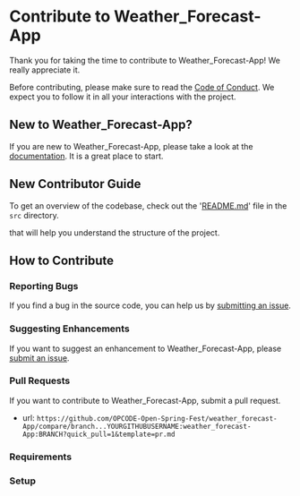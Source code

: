 # Contribute to Weather_Forecast-App

Thank you for taking the time to contribute to Weather_Forecast-App! We really appreciate it. 

Before contributing, please make sure to read the [Code of Conduct](../../CODE_OF_CONDUCT.md). We expect you to follow it in all your interactions with the project.

## New to Weather_Forecast-App?

If you are new to Weather_Forecast-App, please take a look at the [documentation](./Project_Tour.md). It is a great place to start.

## New Contributor Guide

To get an overview of the codebase, check out the '[README.md](../src/README.md)' file in the `src` directory.

that will help you understand the structure of the project.

## How to Contribute

### Reporting Bugs

If you find a bug in the source code, you can help us by [submitting an issue](../ISSUE_TEMPLATE/bug_report.yaml).

### Suggesting Enhancements

If you want to suggest an enhancement to Weather_Forecast-App, please [submit an issue](../ISSUE_TEMPLATE/feature_request.yaml).

### Pull Requests

If you want to contribute to Weather_Forecast-App, submit a pull request.

- url: `https://github.com/OPCODE-Open-Spring-Fest/weather_forecast-App/compare/branch...YOURGITHUBUSERNAME:weather_forecast-App:BRANCH?quick_pull=1&template=pr.md`
  
### Requirements


### Setup

